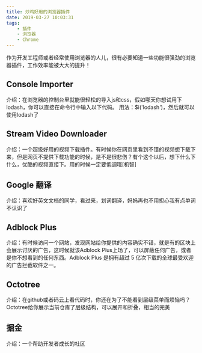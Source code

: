 ```yaml
---
title: 炒鸡好用的浏览器插件
date: 2019-03-27 10:03:31
tags:
    - 插件
    - 浏览器
    - Chrome
---
```


作为开发工程师或者经常使用浏览器的人儿，很有必要知道一些功能很强劲的浏览器插件，工作效率能被大大的提升！

## Console Importer
 介绍：在浏览器的控制台里就能很轻松的导入js和css，假如哪天你想试用下lodash，你可以直接在命令行中输入以下代码。
 用法：$i('lodash')，然后就可以使用lodash了

 ## Stream Video Downloader
 介绍：一个超级好用的视频下载插件。有时候你在网页里看到不错的视频想下载下来，但是网页不提供下载功能的时候，是不是很悲伤？有个这个以后，想下什么下什么，优酷的视频直接下。用的时候一定要低调哦[机智]

## Google 翻译
介绍：喜欢好英文文档的同学，看过来，划词翻译，妈妈再也不用担心我有点单词不认识了

## Adblock Plus
介绍：有时候访问一个网站，发现网站给你提供的内容确实不错，就是有的区块上会展示讨厌的广告，这时候就该Adblock Plus上场了，可以屏蔽任何广告，或者是你不想看到的任何东西。Adblock Plus 是拥有超过 5 亿次下载的全球最受欢迎的广告拦截软件之一。

## Octotree
介绍：在github或者码云上看代码时，你还在为了不能看到层级菜单而烦恼吗？Octotree给你展示当前仓库了层级结构，可以展开和折叠，相当的完美

## 掘金
介绍：一个帮助开发者成长的社区
